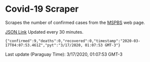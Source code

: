 # Covid-19 Scraper

Scrapes the number of confirmed cases from the [MSPBS](https://www.mspbs.gov.py/covid-19.php) web page.

[JSON Link](https://jmayalag.github.io/covid19-scrape/cases.json)
Updated every 30 minutes.
```
{"confirmed":9,"deaths":0,"recovered":0,"timestamp":"2020-03-17T04:07:53.461Z","pyt":"3/17/2020, 01:07:53 GMT-3"}
```
Last update (Paraguay Time): 3/17/2020, 01:07:53 GMT-3